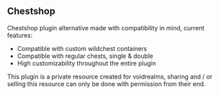 ## Chestshop
Chestshop plugin alternative made with compatibility in mind, current features:
* Compatible with custom wildchest containers
* Compatible with regular chests, single & double
* High customizability throughout the entire plugin

This plugin is a private resource created for voidrealms, sharing and / or selling this resource can only be done with permission from their end.
